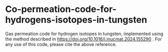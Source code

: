 # Co-permeation-code-for-hydrogens-isotopes-in-tungsten
Gas permeation code for hydrogen isotopes in tungsten, implemented using the method described in https://doi.org/10.1016/j.jnucmat.2024.155290 . For any use of this code, please cite the above reference.

